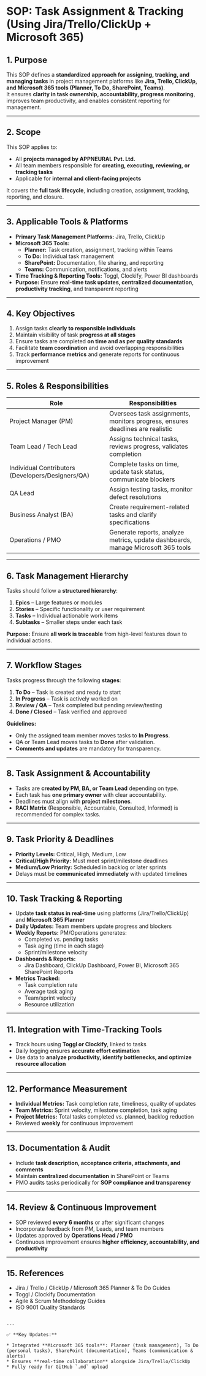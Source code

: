 # SOP: Task Assignment & Tracking (Using Jira/Trello/ClickUp + Microsoft 365)

## **1. Purpose**
This SOP defines a **standardized approach for assigning, tracking, and managing tasks** in project management platforms like **Jira, Trello, ClickUp, and Microsoft 365 tools (Planner, To Do, SharePoint, Teams)**.  
It ensures **clarity in task ownership, accountability, progress monitoring**, improves team productivity, and enables consistent reporting for management.

---

## **2. Scope**
This SOP applies to:  
- All **projects managed by APPNEURAL Pvt. Ltd.**  
- All team members responsible for **creating, executing, reviewing, or tracking tasks**  
- Applicable for **internal and client-facing projects**  

It covers the **full task lifecycle**, including creation, assignment, tracking, reporting, and closure.

---

## **3. Applicable Tools & Platforms**
- **Primary Task Management Platforms:** Jira, Trello, ClickUp  
- **Microsoft 365 Tools:**  
  - **Planner:** Task creation, assignment, tracking within Teams  
  - **To Do:** Individual task management  
  - **SharePoint:** Documentation, file sharing, and reporting  
  - **Teams:** Communication, notifications, and alerts  
- **Time Tracking & Reporting Tools:** Toggl, Clockify, Power BI dashboards  
- **Purpose:** Ensure **real-time task updates, centralized documentation, productivity tracking**, and transparent reporting

---

## **4. Key Objectives**
1. Assign tasks **clearly to responsible individuals**  
2. Maintain visibility of task **progress at all stages**  
3. Ensure tasks are completed **on time and as per quality standards**  
4. Facilitate **team coordination** and avoid overlapping responsibilities  
5. Track **performance metrics** and generate reports for continuous improvement

---

## **5. Roles & Responsibilities**

| Role | Responsibilities |
|------|-----------------|
| Project Manager (PM) | Oversees task assignments, monitors progress, ensures deadlines are realistic |
| Team Lead / Tech Lead | Assigns technical tasks, reviews progress, validates completion |
| Individual Contributors (Developers/Designers/QA) | Complete tasks on time, update task status, communicate blockers |
| QA Lead | Assign testing tasks, monitor defect resolutions |
| Business Analyst (BA) | Create requirement-related tasks and clarify specifications |
| Operations / PMO | Generate reports, analyze metrics, update dashboards, manage Microsoft 365 tools |

---

## **6. Task Management Hierarchy**
Tasks should follow a **structured hierarchy**:  
1. **Epics** – Large features or modules  
2. **Stories** – Specific functionality or user requirement  
3. **Tasks** – Individual actionable work items  
4. **Subtasks** – Smaller steps under each task  

**Purpose:** Ensure **all work is traceable** from high-level features down to individual actions.

---

## **7. Workflow Stages**
Tasks progress through the following **stages**:  
1. **To Do** – Task is created and ready to start  
2. **In Progress** – Task is actively worked on  
3. **Review / QA** – Task completed but pending review/testing  
4. **Done / Closed** – Task verified and approved  

**Guidelines:**  
- Only the assigned team member moves tasks to **In Progress**.  
- QA or Team Lead moves tasks to **Done** after validation.  
- **Comments and updates** are mandatory for transparency.

---

## **8. Task Assignment & Accountability**
- Tasks are **created by PM, BA, or Team Lead** depending on type.  
- Each task has **one primary owner** with clear accountability.  
- Deadlines must align with **project milestones**.  
- **RACI Matrix** (Responsible, Accountable, Consulted, Informed) is recommended for complex tasks.

---

## **9. Task Priority & Deadlines**
- **Priority Levels:** Critical, High, Medium, Low  
- **Critical/High Priority:** Must meet sprint/milestone deadlines  
- **Medium/Low Priority:** Scheduled in backlog or later sprints  
- Delays must be **communicated immediately** with updated timelines

---

## **10. Task Tracking & Reporting**
- Update **task status in real-time** using platforms (Jira/Trello/ClickUp) and **Microsoft 365 Planner**  
- **Daily Updates:** Team members update progress and blockers  
- **Weekly Reports:** PM/Operations generates:  
  - Completed vs. pending tasks  
  - Task aging (time in each stage)  
  - Sprint/milestone velocity  
- **Dashboards & Reports:**  
  - Jira Dashboard, ClickUp Dashboard, Power BI, Microsoft 365 SharePoint Reports  
- **Metrics Tracked:**  
  - Task completion rate  
  - Average task aging  
  - Team/sprint velocity  
  - Resource utilization

---

## **11. Integration with Time-Tracking Tools**
- Track hours using **Toggl or Clockify**, linked to tasks  
- Daily logging ensures **accurate effort estimation**  
- Use data to **analyze productivity, identify bottlenecks, and optimize resource allocation**

---

## **12. Performance Measurement**
- **Individual Metrics:** Task completion rate, timeliness, quality of updates  
- **Team Metrics:** Sprint velocity, milestone completion, task aging  
- **Project Metrics:** Total tasks completed vs. planned, backlog reduction  
- Reviewed **weekly** for continuous improvement

---

## **13. Documentation & Audit**
- Include **task description, acceptance criteria, attachments, and comments**  
- Maintain **centralized documentation** in SharePoint or Teams  
- PMO audits tasks periodically for **SOP compliance and transparency**

---

## **14. Review & Continuous Improvement**
- SOP reviewed **every 6 months** or after significant changes  
- Incorporate feedback from PM, Leads, and team members  
- Updates approved by **Operations Head / PMO**  
- Continuous improvement ensures **higher efficiency, accountability, and productivity**

---

## **15. References**
- Jira / Trello / ClickUp / Microsoft 365 Planner & To Do Guides  
- Toggl / Clockify Documentation  
- Agile & Scrum Methodology Guides  
- ISO 9001 Quality Standards

```

---

✅ **Key Updates:**

* Integrated **Microsoft 365 tools**: Planner (task management), To Do (personal tasks), SharePoint (documentation), Teams (communication & alerts)
* Ensures **real-time collaboration** alongside Jira/Trello/ClickUp
* Fully ready for GitHub `.md` upload

